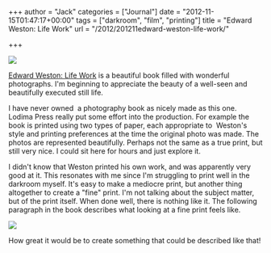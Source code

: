 +++
author = "Jack"
categories = ["Journal"]
date = "2012-11-15T01:47:17+00:00"
tags = ["darkroom", "film", "printing"]
title = "Edward Weston: Life Work"
url = "/2012/201211edward-weston-life-work/"

+++

![][1] 

<a href="http://www.lodimapress.com/html/edward_weston.html" data-link-type="external"></a><a href="http://www.lodimapress.com/html/edward_weston.html" data-link-type="external">Edward Weston: Life Work</a>&nbsp;is a beautiful book filled with wonderful photographs. I'm&nbsp;beginning to appreciate the beauty of a well-seen and beautifully executed still life.&nbsp;

I have never owned &nbsp;a photography book as nicely made as this one. Lodima Press really put some effort into the production. For example the book is printed using two types of paper, each appropriate to &nbsp;Weston's style and printing preferences at the time the original photo was made. The photos are represented beautifully. Perhaps not the same as a true print, but still very nice. I could sit here for hours and just explore it.&nbsp;

I didn't know that Weston printed his own work, and was apparently very good at it. This resonates with me since I'm struggling to print well in the darkroom myself. It's easy to make a mediocre print, but another thing altogether to create a "fine" print. I'm not talking about the subject matter, but of the print itself. When done well, there is nothing like it. The following paragraph in the book describes what looking at a fine print feels like.


![][2] 

How great it would be to create something that could be described like that!

 [1]: /img/2012/11/Edward_Weston_Life_workF2E.jpg
 [2]: /img/2012/11/20120599.jpg